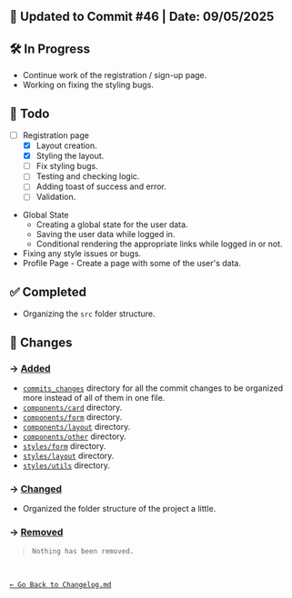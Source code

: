 ## 📅 Updated to Commit #46 | Date: 09/05/2025

## 🛠️ In Progress

- Continue work of the registration / sign-up page.
- Working on fixing the styling bugs.

## 🎯 Todo

- [ ] Registration page
  - [x] Layout creation.
  - [x] Styling the layout.
  - [ ] Fix styling bugs.
  - [ ] Testing and checking logic.
  - [ ] Adding toast of success and error.
  - [ ] Validation.
- Global State
  - Creating a global state for the user data.
  - Saving the user data while logged in.
  - Conditional rendering the appropriate links while logged in or not.
- Fixing any style issues or bugs.
- Profile Page - Create a page with some of the user's data.

## ✅ Completed

- Organizing the `src` folder structure.

## 🔄 Changes

### → <u>Added</u>

- [`commits_changes`](./commits_changes) directory for all the commit changes to be organized more instead of all of them in one file.
- [`components/card`](./src/components/card/) directory.
- [`components/form`](./src/components/form/) directory.
- [`components/layout`](./src/components/layout/) directory.
- [`components/other`](./src/components/layout/) directory.
- [`styles/form`](./src/styles/form/) directory.
- [`styles/layout`](./src/styles/layout/) directory.
- [`styles/utils`](./src/styles/utils/) directory.

### → <u>Changed</u>

- Organized the folder structure of the project a little.

### → <u>Removed</u>

> `Nothing has been removed.`

<br>

[`← Go Back to Changelog.md`](../Changelog.md)

